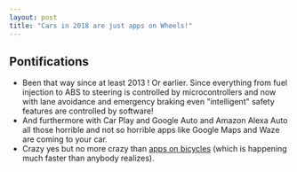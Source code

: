 ```yaml
---
layout: post
title: "Cars in 2018 are just apps on Wheels!"
---
```


## Pontifications

* Been that way since at least 2013 ! Or earlier. Since everything from fuel injection to ABS to steering is controlled by microcontrollers and now with lane avoidance and emergency braking even "intelligent" safety features are controlled by software!
* And furthermore with Car Play and Google Auto and Amazon Alexa Auto all those horrible and not so horrible apps like Google Maps and Waze are coming to your car.
* Crazy yes but no more crazy than [apps on bicycles](http://rolandtanglao.com/2018/06/21/p1-dont-want-crazy-software-controlled-shifting-bicycle/)  (which is happening much faster than anybody realizes).


